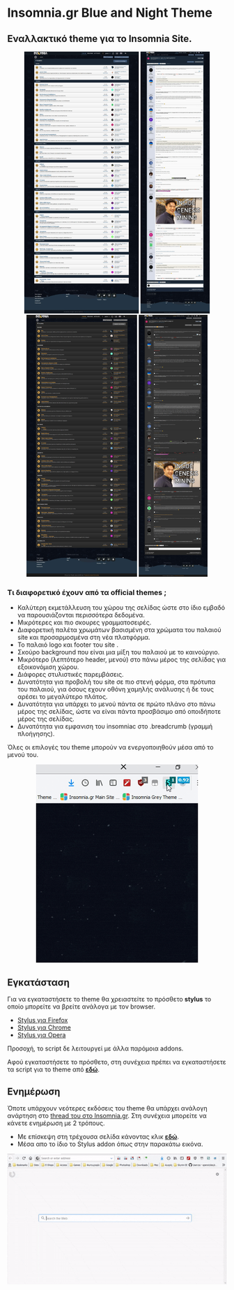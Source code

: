 # Insomnia.gr Blue and Night Theme

## Εναλλακτικό theme για το Insomnia Site.

<p align="center">
  <img src="/images/blue1.jpg" height="600"> <img src="/images/blue2.jpg" height="600"> <img src="/images/dark1.jpg" height="600"> <img src="/images/dark2.jpg" height="600">
</p>


### Τι διαφορετικό έχουν από τα official themes ;

* Καλύτερη εκμετάλλευση του χώρου της σελίδας ώστε στο ίδιο εμβαδό να παρουσιάζονται περισσότερα δεδομένα.
* Μικρότερες και πιο σκουρες γραμματοσειρές.
* Διαφορετική παλέτα χρωμάτων βασισμένη στα χρώματα του παλαιού site και προσαρμοσμένα στη νέα πλατφόρμα.
* Το παλαιό logo και footer του site .
* Σκούρο background που είναι μια μίξη του παλαιού με το καινούργιο.
* Μικρότερο (λεπτότερο header, μενού) στο πάνω μέρος της σελίδας για εξοικονόμιση χώρου.
* Διάφορες στυλιστικές παρεμβάσεις.
* Δυνατότητα για προβολή του site σε πιο στενή φόρμα, στα πρότυπα του παλαιού, για όσους εχουν οθόνη χαμηλής ανάλυσης ή δε τους αρέσει το μεγαλύτερο πλάτος.
* Δυνατότητα για υπάρχει το μενού πάντα σε πρώτο πλάνο στο πάνω μέρος της σελίδας, ώστε να είναι πάντα προσβάσιμο από οποιδήποτε μέρος της σελίδας.
* Δυνατότητα για εμφανιση του insomniac στο .breadcrumb (γραμμή πλοήγησης).

Όλες οι επιλογές του theme μπορούν να ενεργοποιηθούν μέσα από το μενού του.

<p align="center">
  <img src="/images/menu.gif"/>
</p>

## Εγκατάσταση

Για να εγκαταστήσετε το theme θα χρειαστεiτε το πρόσθετο **stylus** το οποίο μπορείτε να βρείτε ανάλογα με τον browser. 
* [Stylus για Firefox](https://addons.mozilla.org/en-US/firefox/addon/styl-us/)
* [Stylus για Chrome](https://chrome.google.com/webstore/detail/stylus/clngdbkpkpeebahjckkjfobafhncgmne)
* [Stylus για Opera](https://addons.opera.com/en-gb/extensions/details/stylus/?display=en)

Προσοχή, το script δε λειτουργεί με άλλα παρόμοια addons.

Αφού εγκαταστήσετε το πρόσθετο, στη συνέχεια πρέπει να εγκαταστήσετε τα script για το theme από [**εδώ**](https://github.com/panoc/Insomnia.gr-Blue-and-Night-Theme/raw/master/script/Insomnia.gr%20Blue%20and%20Night%20Theme.user.css).

## Ενημέρωση

Όποτε υπάρχουν νεότερες εκδόσεις του theme θα υπάρχει ανάλογη ανάρτηση στο [thread του στο Insomnia.gr](https://www.insomnia.gr/forums/topic/665601-insomnia-navy-theme-night-theme/).
Στη συνέχεια μπορείτε να κάνετε ενημέρωση με 2 τρόπους.
- Με επίσκεψη στη τρέχουσα σελίδα κάνοντας κλικ [**εδώ**](https://github.com/panoc/Insomnia.gr-Blue-and-Night-Theme/raw/master/script/Insomnia.gr%20Blue%20and%20Night%20Theme.user.css). 
- Μέσα απο το ίδιο το Stylus addon όπως στην παρακάτω εικόνα.

<p align="center">
  <img src="/images/update.gif"/>
</p>

